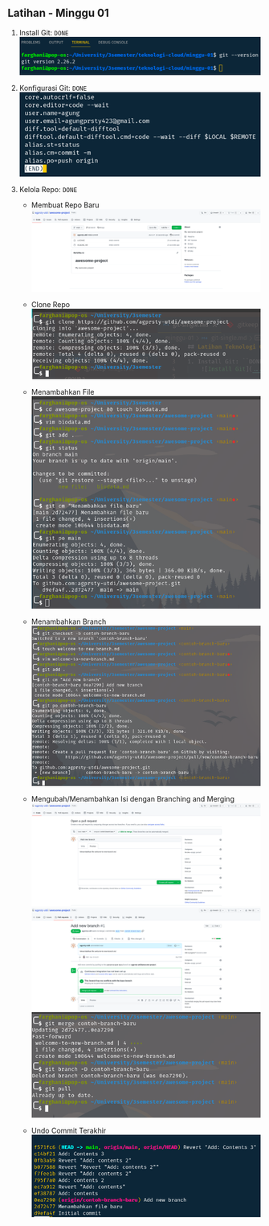 ## Latihan - Minggu 01

1. Install Git: ``DONE``
    ![Install Git](../images/01/install-git.png)


2. Konfigurasi Git: ``DONE``
    ![Konfigurasi Git](../images/01/konfigurasi-git.png)


3. Kelola Repo: ``DONE``
    - Membuat Repo Baru
    ![Membuat Repo Baru](../images/01/awesome-project.png)
    
    - Clone Repo
    ![Clone Repo](../images/01/clone-project.png)

    - Menambahkan File
    ![Menambahkan file](../images/01/tambah-biodata.png)

    - Menambahkan Branch
    ![Menambahkan Branch](../images/01/new-branch.png)

    - Mengubah/Menambahkan Isi dengan Branching and Merging
    ![Pull Request](../images/01/pull-request.png)
    ![Preview Pull Request](../images/01/preview-pull-request.png)
    ![Merger Branch](../images/01/merge-branch.png)

    - Undo Commit Terakhir
    ![Undo Commit Terakhir](../images/01/revert.png)
